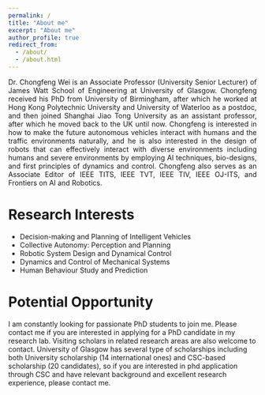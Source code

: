 ```yaml
---
permalink: /
title: "About me"
excerpt: "About me"
author_profile: true
redirect_from: 
  - /about/
  - /about.html
---
```

<div style="text-align: justify;">
Dr. Chongfeng Wei is an Associate Professor (University Senior Lecturer) of James Watt School of Engineering at University of Glasgow. Chongfeng received his PhD from University of Birmingham, after which he worked at Hong Kong Polytechnic University and University of Waterloo as a postdoc, and then joined Shanghai Jiao Tong University as an assistant professor, after which he moved back to the UK until now. Chongfeng is interested in how to make the future autonomous vehicles interact with humans and the traffic environments naturally, and he is also interested in the design of robots that can effectively interact with diverse environments including humans and severe environments by employing AI techniques, bio-designs, and first principles of dynamics and control. Chongfeng also serves as an Associate Editor of IEEE TITS, IEEE TVT, IEEE TIV, IEEE OJ-ITS, and Frontiers on AI and Robotics.
</div>

# Research Interests
- Decision-making and Planning of Intelligent Vehicles
- Collective Autonomy: Perception and Planning
- Robotic System Design and Dynamical Control
- Dynamics and Control of Mechanical Systems
- Human Behaviour Study and Prediction


# Potential Opportunity
I am constantly looking for passionate PhD students to join me. Please contact me if you are interested in applying for a PhD candidate in my research lab. Visiting scholars in related research areas are also welcome to contact. University of Glasgow has several type of scholarships including both University scholarship (14 international ones) and CSC-based scholarship (20 candidates), so if you are interested in phd application through CSC and have relevant background and excellent research experience, please contact me.




